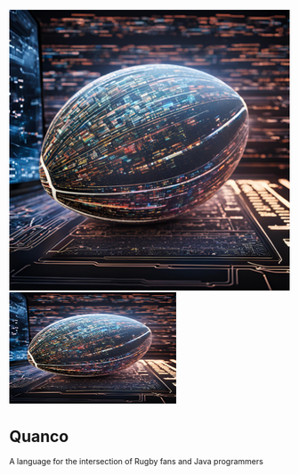 ![Quanco Logo](https://github.com/c44rson/Quanco/blob/main/docs/QuancoLogo.png)
<img src="https://github.com/c44rson/Quanco/blob/main/docs/QuancoLogo.png" alt="Quanco Logo" width="300" height="200">
# Quanco
A language for the intersection of Rugby fans and Java programmers
